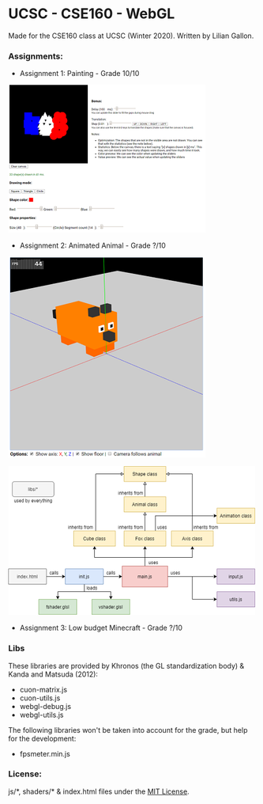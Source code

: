 # UCSC - CSE160 - WebGL

Made for the CSE160 class at UCSC (Winter 2020). Written by Lilian Gallon.

### Assignments:

- Assignment 1: Painting - Grade 10/10

![Assignment1 Screenshot](.github/screenshots/assignment1.png)

- Assignment 2: Animated Animal - Grade ?/10

![Assignment2 Screenshot](.github/screenshots/assignment2.png)

![Assignment2 Diagram](.github/diagrams/assignment2.png)

- Assignment 3: Low budget Minecraft - Grade ?/10


### Libs

These libraries are provided by Khronos (the GL standardization body) & Kanda and Matsuda (2012):
- cuon-matrix.js
- cuon-utils.js
- webgl-debug.js
- webgl-utils.js

The following libraries won't be taken into account for the grade, but help for the development:
- fpsmeter.min.js

### License:

js/\*, shaders/\* & index.html files under the [MIT License](LICENSE).
